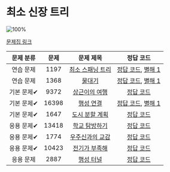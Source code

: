 # 최소 신장 트리

![100%](https://progress-bar.dev/9/?scale=9&title=progress&width=500&color=babaca&suffix=/9)

[문제집 링크](https://www.acmicpc.net/workbook/view/9907)

| 문제 분류 | 문제 | 문제 제목 | 정답 코드 |
| :--: | :--: | :--: | :--: |
| 연습 문제 | 1197 | [최소 스패닝 트리](https://www.acmicpc.net/problem/1197) | [정답 코드](../0x1B/solutions/1197.cpp), [별해 1](../0x1B/solutions/1197_1.cpp) |
| 연습 문제 | 1368 | [물대기](https://www.acmicpc.net/problem/1368) | [정답 코드](../0x1B/solutions/1368.cpp), [별해 1](../0x1B/solutions/1368_1.cpp) |
| 기본 문제✔ | 9372 | [상근이의 여행](https://www.acmicpc.net/problem/9372) | [정답 코드](../0x1B/solutions/9372.cpp) |
| 기본 문제✔ | 16398 | [행성 연결](https://www.acmicpc.net/problem/16398) | [정답 코드](../0x1B/solutions/16398.cpp), [별해 1](../0x1B/solutions/16398_1.cpp) |
| 기본 문제✔ | 1647 | [도시 분할 계획](https://www.acmicpc.net/problem/1647) | [정답 코드](../0x1B/solutions/1647.cpp) |
| 응용 문제✔ | 13418 | [학교 탐방하기](https://www.acmicpc.net/problem/13418) | [정답 코드](../0x1B/solutions/13418.cpp) |
| 응용 문제✔ | 1774 | [우주신과의 교감](https://www.acmicpc.net/problem/1774) | [정답 코드](../0x1B/solutions/1774.cpp) |
| 응용 문제✔ | 10423 | [전기가 부족해](https://www.acmicpc.net/problem/10423) | [정답 코드](../0x1B/solutions/10423.cpp) |
| 응용 문제 | 2887 | [행성 터널](https://www.acmicpc.net/problem/2887) | [정답 코드](../0x1B/solutions/2887.cpp) |
